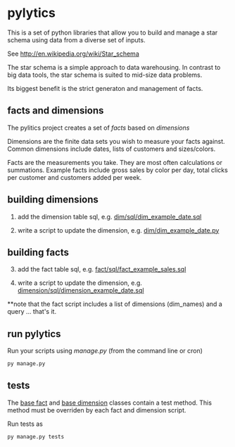 pylytics
========

This is a set of python libraries that allow you to build and manage a star schema using data from a diverse set of inputs.

See http://en.wikipedia.org/wiki/Star_schema

The star schema is a simple approach to data warehousing.  In contrast to big data tools, the star schema is suited to mid-size data problems.

Its biggest benefit is the strict generaton and management of facts.

facts and dimensions
--------------------
The pylitics project creates a set of *facts* based on *dimensions*

Dimensions are the finite data sets you wish to measure your facts against.  Common dimensions include dates, lists of customers and sizes/colors.

Facts are the measurements you take.  They are most often calculations or summations.  Example facts include gross sales by color per day, total clicks per customer and customers added per week.

building dimensions
-------------------
1) add the dimension table sql, e.g. [dim/sql/dim_example_date.sql](dim/sql/dim_example_date.sql)

2) write a script to update the dimension, e.g. [dim/dim_example_date.py](dim/dim_example_date.py)

building facts
--------------
3) add the fact table sql, e.g. [fact/sql/fact_example_sales.sql](fact/sql/fact_example_sales.sql)

4) write a script to update the dimension, e.g. [dimension/sql/dimension_example_date.sql](dimension/sql/dimension_example_date.sql)

**note that the fact script includes a list of dimensions (dim_names) and a query ... that's it.

run pylytics
------------
Run your scripts using *manage.py* (from the command line or cron)
```python
py manage.py
```

tests
-----
The [base fact](library/fact.py) and [base dimension](library/dim.py) classes contain a test method.  This method must be overriden by each fact and dimension script.

Run tests as
```python
py manage.py tests
```



